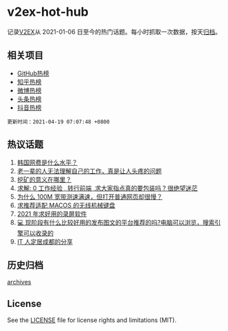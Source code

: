 # v2ex-hot-hub

 记录[V2EX](https://www.v2ex.com/)从 2021-01-06 日至今的热门话题。每小时抓取一次数据，按天[归档](archives)。
 
 ## 相关项目

- [GitHub热榜](https://github.com/snaildev/github-hot-hub)
- [知乎热榜](https://github.com/snaildev/zhihu-hot-hub)
- [微博热榜](https://github.com/snaildev/weibo-hot-hub)
- [头条热榜](https://github.com/snaildev/toutiao-hot-hub)
- [抖音热榜](https://github.com/snaildev/douyin-hot-hub)


 `更新时间：2021-04-19 07:07:48 +0800`

## 热议话题

1. [韩国网费是什么水平？](https://www.v2ex.com/t/771392)
1. [老一辈的人无法理解自己的工作，真是让人头疼的问题](https://www.v2ex.com/t/771477)
1. [挖矿的意义在哪里？](https://www.v2ex.com/t/771413)
1. [求解: 0 工作经验 , 转行前端 ,求大家指点真的要包装吗 ? 很绝望迷茫](https://www.v2ex.com/t/771456)
1. [为什么 100M 宽带测速满速，但打开普通网页却很慢？](https://www.v2ex.com/t/771412)
1. [求推荐适配 MACOS 的无线机械键盘](https://www.v2ex.com/t/771490)
1. [2021 年求好用的录屏软件](https://www.v2ex.com/t/771406)
1. [💻 现阶段有什么比较好用的发布图文的平台推荐的吗?电脑可以浏览，搜索引擎可以收录的](https://www.v2ex.com/t/771411)
1. [IT 人定居成都的分享](https://www.v2ex.com/t/771506)

## 历史归档

[archives](archives)

## License

See the [LICENSE](LICENSE) file for license rights and limitations (MIT).
